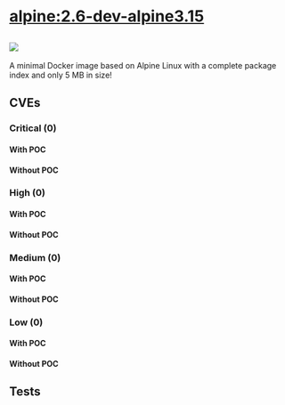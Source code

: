 # [alpine:2.6-dev-alpine3.15](https://hub.docker.com/_/alpine?tab=tags)
![](https://img.shields.io/static/v1?label=tag&message=2.6-dev-alpine3.15&color=blue)
---
<p>
A minimal Docker image based on Alpine Linux with a complete package index and only 5 MB in size!
</p>

## CVEs
### Critical (0)
#### With POC

#### Without POC


### High (0)
#### With POC

#### Without POC


### Medium (0)
#### With POC

#### Without POC


### Low (0)
#### With POC

#### Without POC


## Tests
